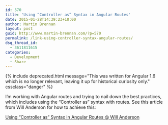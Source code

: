 ```yaml
---
id: 570
title: 'Using “Controller as” Syntax in Angular Routes'
date: 2015-01-28T14:39:23+10:00
author: Martin Brennan
layout: post
guid: http://www.martin-brennan.com/?p=570
permalink: /link-using-controller-syntax-angular-routes/
dsq_thread_id:
  - 3611811615
categories:
  - Development
  - Share
---
```



{% include deprecated.html message="This was written for Angular 1.6 which is no longer relevant, leaving it up for historical curiosity only." cssclass="danger" %}

I’m working with Angular routes and trying to nail down the best practices, which includes using the “Controller as” syntax with routes. See this article from Will Anderson for how to achieve this:

[Using “Controller as” Syntax in Angular Routes @ Will Anderson](http://willi.am/blog/2013/12/03/using-controller-as-syntax-in-angular-routes/)